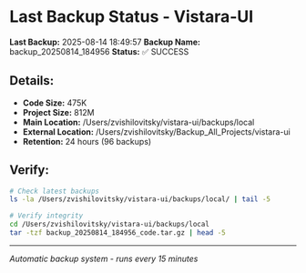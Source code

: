 # Last Backup Status - Vistara-UI

**Last Backup:** 2025-08-14 18:49:57
**Backup Name:** backup_20250814_184956
**Status:** ✅ SUCCESS

## Details:
- **Code Size:** 475K
- **Project Size:** 812M
- **Main Location:** /Users/zvishilovitsky/vistara-ui/backups/local
- **External Location:** /Users/zvishilovitsky/Backup_All_Projects/vistara-ui
- **Retention:** 24 hours (96 backups)

## Verify:
```bash
# Check latest backups
ls -la /Users/zvishilovitsky/vistara-ui/backups/local/ | tail -5

# Verify integrity
cd /Users/zvishilovitsky/vistara-ui/backups/local
tar -tzf backup_20250814_184956_code.tar.gz | head -5
```

---
*Automatic backup system - runs every 15 minutes*
